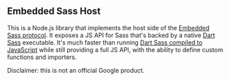 ## Embedded Sass Host

This is a Node.js library that implements the host side of the [Embedded Sass
protocol][]. It exposes a JS API for Sass that's backed by a native [Dart
Sass][] executable. It's much faster than running [Dart Sass compiled to
JavaScript][] while still providing a full JS API, with the ability to define
custom functions and importers.

[embedded sass protocol]: https://github.com/sass/sass-embedded-protocol/blob/main/README.md#readme
[dart sass]: https://sass-lang.com/dart-sass
[dart sass compiled to javascript]: https://www.npmjs.com/package/sass

Disclaimer: this is not an official Google product.
